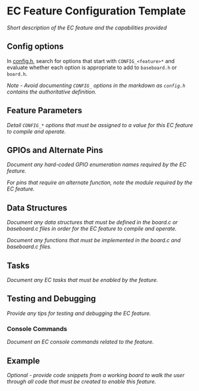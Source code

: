 # EC Feature Configuration Template

*Short description of the EC feature and the capabilities provided*

## Config options

In [config.h], search for options that start with `CONFIG_<feature>*` and
evaluate whether each option is appropriate to add to `baseboard.h` or
`board.h`.

*Note - Avoid documenting `CONFIG_` options in the markdown as `config.h`
contains the authoritative definition.*

## Feature Parameters

*Detail `CONFIG_*` options that must be assigned to a value for this EC feature
to compile and operate.*

## GPIOs and Alternate Pins

*Document any hard-coded GPIO enumeration names required by the EC feature.*

*For pins that require an alternate function, note the module required by the EC
feature.*

## Data Structures

*Document any data structures that must be defined in the board.c or baseboard.c
files in order for the EC feature to compile and operate.*

*Document any functions that must be implemented in the board.c and baseboard.c
files.*

## Tasks

*Document any EC tasks that must be enabled by the feature.*

## Testing and Debugging

*Provide any tips for testing and debugging the EC feature.*

### Console Commands

*Document an EC console commands related to the feature.*

## Example

*Optional - provide code snippets from a working board to walk the user through
all code that must be created to enable this feature.*

[config.h]: ../new_board_checklist.md#config_h
